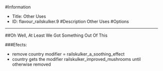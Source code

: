 #Information
 - Title: Other Uses
 - ID: flavour_railskulker.9
#Description
Other Uses
#Options

___
##Oh Well, At Least We Got Something Out Of This

###Efects:<ul><li>remove country modifier = railskulker_a_soothing_effect</li><li>country gets the modifier railskulker_improved_mushrooms until otherwise removed</li></ul>

